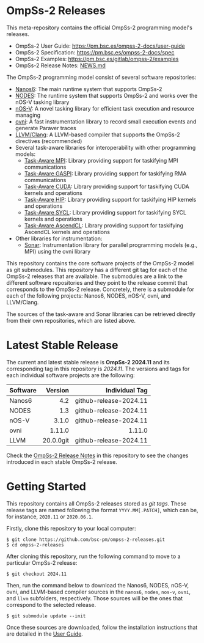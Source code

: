 # OmpSs-2 Releases

This meta-repository contains the official OmpSs-2 programming model's releases.

* OmpSs-2 User Guide: https://pm.bsc.es/ompss-2-docs/user-guide
* OmpSs-2 Specification: https://pm.bsc.es/ompss-2-docs/spec
* OmpSs-2 Examples: https://pm.bsc.es/gitlab/ompss-2/examples
* OmpSs-2 Release Notes: [NEWS.md](./NEWS.md)

The OmpSs-2 programming model consist of several software repositories:

* [Nanos6](https://github.com/bsc-pm/nanos6): The main runtime system that supports OmpSs-2
* [NODES](https://github.com/bsc-pm/nodes): The runtime system that supports OmpSs-2 and works over the nOS-V tasking library
* [nOS-V](https://github.com/bsc-pm/nos-v): A novel tasking library for efficient task execution and resource managing
* [ovni](https://github.com/bsc-pm/ovni): A fast instrumentation library to record small execution events and generate Paraver traces
* [LLVM/Clang](https://github.com/bsc-pm/llvm): A LLVM-based compiler that supports the OmpSs-2 directives (recommended)
* Several task-aware libraries for interoperability with other programming models:
  * [Task-Aware MPI](https://github.com/bsc-pm/tampi): Library providing support for taskifying MPI communications
  * [Task-Aware GASPI](https://github.com/bsc-pm/tagaspi): Library providing support for taskifying RMA communications
  * [Task-Aware CUDA](https://github.com/bsc-pm/tacuda): Library providing support for taskifying CUDA kernels and operations
  * [Task-Aware HIP](https://github.com/bsc-pm/tahip): Library providing support for taskifying HIP kernels and operations
  * [Task-Aware SYCL](https://github.com/bsc-pm/tasycl): Library providing support for taskifying SYCL kernels and operations
  * [Task-Aware AscendCL](https://github.com/bsc-pm/tacl): Library providing support for taskifying AscendCL kernels and operations
* Other libraries for instrumentation:
  * [Sonar](https://github.com/bsc-pm/sonar): Instrumentation library for parallel programming models (e.g., MPI) using the ovni library

This repository contains the core software projects of the OmpSs-2 model as git submodules.
This repository has a different git tag for each of the OmpSs-2 releases that are available.
The submodules are a link to the different software repositories and they point to the release
commit that corresponds to the OmpSs-2 release. Concretely, there is a submodule for each of
the following projects: Nanos6, NODES, nOS-V, ovni, and LLVM/Clang.

The sources of the task-aware and Sonar libraries can be retrieved directly from their own
repositories, which are listed above.


# Latest Stable Release

The current and latest stable release is **OmpSs-2 2024.11** and its corresponding tag
in this repository is *2024.11*. The versions and tags for each individual software
projects are the following:

| Software     |      Version |              Individual Tag |
| :----------- | -----------: | --------------------------: |
| Nanos6       |          4.2 |      github-release-2024.11 |
| NODES        |          1.3 |      github-release-2024.11 |
| nOS-V        |        3.1.0 |      github-release-2024.11 |
| ovni         |       1.11.0 |                      1.11.0 |
| LLVM         |    20.0.0git |      github-release-2024.11 |

Check the [OmpSs-2 Release Notes](./NEWS.md) in this repository to see the changes
introduced in each stable OmpSs-2 release.

# Getting Started

This repository contains all OmpSs-2 releases stored as *git tags*. These release
tags are named following the format `YYYY.MM[.PATCH]`, which can be, for instance,
`2020.11` or `2020.06.1`.

Firstly, clone this repository to your local computer:

```
$ git clone https://github.com/bsc-pm/ompss-2-releases.git
$ cd ompss-2-releases
```

After cloning this repository, run the following command to move to a particular
OmpSs-2 release:

```
$ git checkout 2024.11
```

Then, run the command below to download the Nanos6, NODES, nOS-V, ovni, and LLVM-based
compiler sources in the `nanos6`, `nodes`, `nos-v`, `ovni`, and `llvm` subfolders,
respectively. Those sources will be the ones that correspond to the selected release.

```
$ git submodule update --init
```

Once these sources are downloaded, follow the installation instructions that are
detailed in the [User Guide](https://pm.bsc.es/ompss-2-docs/user-guide).

